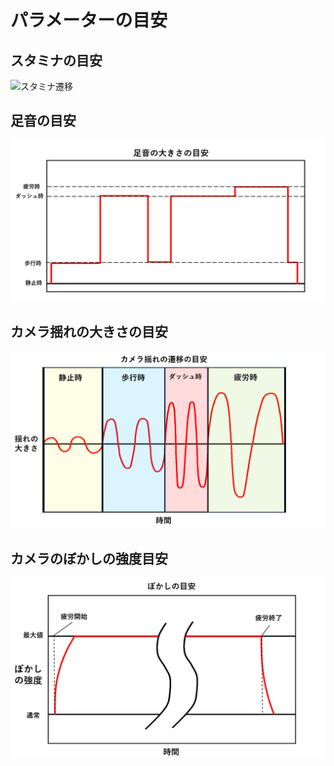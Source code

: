 # パラメーターの目安

## スタミナの目安
![スタミナ遷移](/Specifications/images/Situation/Sutamina.png)

## 足音の目安
![足音の大きさ](/Specifications/images/Situation/Footsteps.png)

## カメラ揺れの大きさの目安
![カメラ揺れ](/Specifications/images/Situation/CameraShake.png)

## カメラのぼかしの強度目安
![ぼかしの強度](/Specifications/images/Situation/GaussIntensity.png)